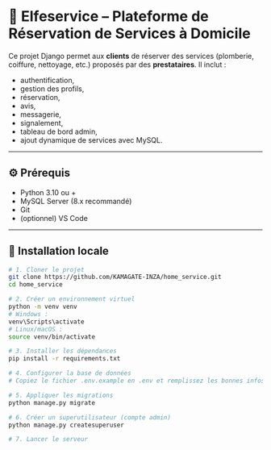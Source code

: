 # 🧹 Elfeservice – Plateforme de Réservation de Services à Domicile

Ce projet Django permet aux **clients** de réserver des services (plomberie, coiffure, nettoyage, etc.) proposés par des **prestataires**. Il inclut :
- authentification,
- gestion des profils,
- réservation,
- avis,
- messagerie,
- signalement,
- tableau de bord admin,
- ajout dynamique de services avec MySQL.

---

## ⚙️ Prérequis

- Python 3.10 ou +
- MySQL Server (8.x recommandé)
- Git
- (optionnel) VS Code

---

## 🚀 Installation locale

```bash
# 1. Cloner le projet
git clone https://github.com/KAMAGATE-INZA/home_service.git
cd home_service

# 2. Créer un environnement virtuel
python -m venv venv
# Windows :
venv\Scripts\activate
# Linux/macOS :
source venv/bin/activate

# 3. Installer les dépendances
pip install -r requirements.txt

# 4. Configurer la base de données
# Copiez le fichier .env.example en .env et remplissez les bonnes infos

# 5. Appliquer les migrations
python manage.py migrate

# 6. Créer un superutilisateur (compte admin)
python manage.py createsuperuser

# 7. Lancer le serveur
